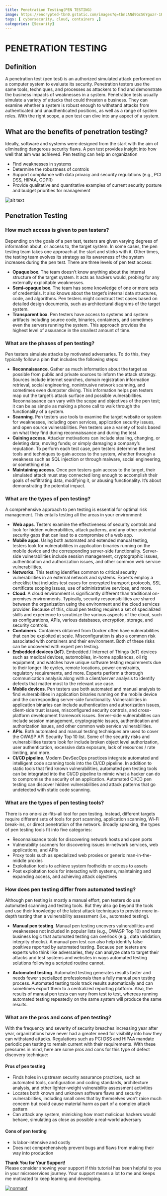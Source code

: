 ```yaml
---
title: Penetration Testing(PEN TESTING)
image: https://encrypted-tbn0.gstatic.com/images?q=tbn:ANd9GcSGYguzr-1PQ14veXvw8NG9L6a7ESoxzA_HSg&s
tags: [ cybersecurity, cloud, containers ,]
categories: [Security]
---
```


# PENETRATION TESTING

## Definition

A penetration test (pen test) is an authorized simulated attack performed on a computer system to evaluate its security. Penetration testers use the same tools, techniques, and processes as attackers to find and demonstrate the business impacts of weaknesses in a system. Penetration tests usually simulate a variety of attacks that could threaten a business. They can examine whether a system is robust enough to withstand attacks from authenticated and unauthenticated positions, as well as a range of system roles. With the right scope, a pen test can dive into any aspect of a system.

## What are the benefits of penetration testing?

Ideally, software and systems were designed from the start with the aim of eliminating dangerous security flaws. A pen test provides insight into how well that aim was achieved. Pen testing can help an organization

- Find weaknesses in systems
- Determine the robustness of controls
- Support compliance with data privacy and security regulations (e.g., PCI DSS, HIPAA, GDPR)
- Provide qualitative and quantitative examples of current security posture and budget priorities for management

![alt text](https://media.giphy.com/media/v1.Y2lkPTc5MGI3NjExMzE2dmtwd3FseTl0ZzI3MXFhb2p2OHJwMDR6OWEwbGdoZG51N3JzciZlcD12MV9naWZzX3NlYXJjaCZjdD1n/ECWfWVzZpEiDWwdPET/giphy.gif)

## Penetration Testing

### How much access is given to pen testers?

Depending on the goals of a pen test, testers are given varying degrees of information about, or access to, the target system. In some cases, the pen testing team takes one approach at the start and sticks with it. Other times, the testing team evolves its strategy as its awareness of the system increases during the pen test. There are three levels of pen test access:

- **Opaque box**. The team doesn’t know anything about the internal structure of the target system. It acts as hackers would, probing for any externally exploitable weaknesses.
- **Semi-opaque box**. The team has some knowledge of one or more sets of credentials. It also knows about the target’s internal data structures, code, and algorithms. Pen testers might construct test cases based on detailed design documents, such as architectural diagrams of the target system.
- **Transparent box**. Pen testers have access to systems and system artifacts including source code, binaries, containers, and sometimes even the servers running the system. This approach provides the highest level of assurance in the smallest amount of time.

### What are the phases of pen testing?

Pen testers simulate attacks by motivated adversaries. To do this, they typically follow a plan that includes the following steps:

- **Reconnaissance**. Gather as much information about the target as possible from public and private sources to inform the attack strategy. Sources include internet searches, domain registration information retrieval, social engineering, nonintrusive network scanning, and sometimes even dumpster diving. This information helps pen testers map out the target’s attack surface and possible vulnerabilities. Reconnaissance can vary with the scope and objectives of the pen test; it can be as simple as making a phone call to walk through the functionality of a system.
- **Scanning**. Pen testers use tools to examine the target website or system for weaknesses, including open services, application security issues, and open source vulnerabilities. Pen testers use a variety of tools based on what they find during reconnaissance and during the test.
- **Gaining access**. Attacker motivations can include stealing, changing, or deleting data; moving funds; or simply damaging a company’s reputation. To perform each test case, pen testers determine the best tools and techniques to gain access to the system, whether through a weakness such as SQL injection or through malware, social engineering, or something else.
- **Maintaining access**. Once pen testers gain access to the target, their simulated attack must stay connected long enough to accomplish their goals of exfiltrating data, modifying it, or abusing functionality. It’s about demonstrating the potential impact.

### What are the types of pen testing?

A comprehensive approach to pen testing is essential for optimal risk management. This entails testing all the areas in your environment:

- **Web apps**. Testers examine the effectiveness of security controls and look for hidden vulnerabilities, attack patterns, and any other potential security gaps that can lead to a compromise of a web app.
- **Mobile apps**. Using both automated and extended manual testing, testers look for vulnerabilities in application binaries running on the mobile device and the corresponding server-side functionality. Server-side vulnerabilities include session management, cryptographic issues, authentication and authorization issues, and other common web service vulnerabilities.
- **Networks**. This testing identifies common to critical security vulnerabilities in an external network and systems. Experts employ a checklist that includes test cases for encrypted transport protocols, SSL certificate scoping issues, use of administrative services, and more.
- **Cloud**. A cloud environment is significantly different than traditional on-premises environments. Typically, security responsibilities are shared between the organization using the environment and the cloud services provider. Because of this, cloud pen testing requires a set of specialized skills and experience to scrutinize the various aspects of the cloud, such as configurations, APIs, various databases, encryption, storage, and security controls.
- **Containers**. Containers obtained from Docker often have vulnerabilities that can be exploited at scale. Misconfiguration is also a common risk associated with containers and their environment. Both of these risks can be uncovered with expert pen testing.
- **Embedded devices (IoT)**. Embedded / Internet of Things (IoT) devices such as medical devices, automobiles, in-home appliances, oil rig equipment, and watches have unique software testing requirements due to their longer life cycles, remote locations, power constraints, regulatory requirements, and more. Experts perform a thorough communication analysis along with a client/server analysis to identify defects that matter most to the relevant use case.
- **Mobile devices**. Pen testers use both automated and manual analysis to find vulnerabilities in application binaries running on the mobile device and the corresponding server-side functionality. Vulnerabilities in application binaries can include authentication and authorization issues, client-side trust issues, misconfigured security controls, and cross-platform development framework issues. Server-side vulnerabilities can include session management, cryptographic issues, authentication and authorization issues, and other common web service vulnerabilities.
- **APIs**. Both automated and manual testing techniques are used to cover the OWASP API Security Top 10 list. Some of the security risks and vulnerabilities testers look for include broken object level authorization, user authentication, excessive data exposure, lack of resources / rate limiting, and more.
- **CI/CD pipeline**. Modern DevSecOps practices integrate automated and intelligent code scanning tools into the CI/CD pipeline. In addition to static tools that find known vulnerabilities, automated pen testing tools can be integrated into the CI/CD pipeline to mimic what a hacker can do to compromise the security of an application. Automated CI/CD pen testing can discover hidden vulnerabilities and attack patterns that go undetected with static code scanning.

### What are the types of pen testing tools?

There is no one-size-fits-all tool for pen testing. Instead, different targets require different sets of tools for port scanning, application scanning, Wi-Fi break-ins, or direct penetration of the network. Broadly speaking, the types of pen testing tools fit into five categories:

- Reconnaissance tools for discovering network hosts and open ports
- Vulnerability scanners for discovering issues in-network services, web applications, and APIs
- Proxy tools such as specialized web proxies or generic man-in-the-middle proxies
- Exploitation tools to achieve system footholds or access to assets
- Post exploitation tools for interacting with systems, maintaining and expanding access, and achieving attack objectives

### How does pen testing differ from automated testing?

Although pen testing is mostly a manual effort, pen testers do use automated scanning and testing tools. But they also go beyond the tools and use their knowledge of the latest attack techniques to provide more in-depth testing than a vulnerability assessment (i.e., automated testing).

- **Manual pen testing**. Manual pen testing uncovers vulnerabilities and weaknesses not included in popular lists (e.g., OWASP Top 10) and tests business logic that automated testing can overlook (e.g., data validation, integrity checks). A manual pen test can also help identify false positives reported by automated testing. Because pen testers are experts who think like adversaries, they can analyze data to target their attacks and test systems and websites in ways automated testing solutions following a scripted routine cannot.
  
- **Automated testing**. Automated testing generates results faster and needs fewer specialized professionals than a fully manual pen testing process. Automated testing tools track results automatically and can sometimes export them to a centralized reporting platform. Also, the results of manual pen tests can vary from test to test, whereas running automated testing repeatedly on the same system will produce the same results.

### What are the pros and cons of pen testing?

With the frequency and severity of security breaches increasing year after year, organizations have never had a greater need for visibility into how they can withstand attacks. Regulations such as PCI DSS and HIPAA mandate periodic pen testing to remain current with their requirements. With these pressures in mind, here are some pros and cons for this type of defect discovery technique:

#### Pros of pen testing

- Finds holes in upstream security assurance practices, such as automated tools, configuration and coding standards, architecture analysis, and other lighter-weight vulnerability assessment activities
- Locates both known and unknown software flaws and security vulnerabilities, including small ones that by themselves won’t raise much concern but could cause material harm as part of a complex attack pattern
- Can attack any system, mimicking how most malicious hackers would behave, simulating as close as possible a real-world adversary

#### Cons of pen testing

- Is labor-intensive and costly
- Does not comprehensively prevent bugs and flaws from making their way into production


**Thank You for Your Support!**  
Please consider showing your support if this tutorial has been helpful to you in your microservices journey. Your support means a lot to me and keeps me motivated to keep learning and developing.


[![normanf](https://cdn.buymeacoffee.com/buttons/v2/default-yellow.png)](https://www.buymeacoffee.com/normanf)
